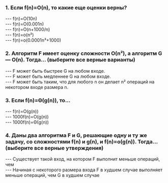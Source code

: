 <h3>1. Если f(n)=O(n), то какие еще оценки верны?</h3>
--- f(n)=O(10n)<br>
--- f(n)=O(0.001n)<br>
--- f(n)=O(n+1000/n)<br>
--- f(n)=o(n²)<br>
--- f(n)=o(0.0001n³+1000)

<h3>2. Алгоритм F имеет оценку сложности O(n²), а алгоритм G — O(n). Тогда... (выберите все верные варианты)</h3>
--- F может быть быстрее G на любом входе.<br>
--- F может быть медленнее G на любом входе.<br>
--- F может быть таким, что для любого n он делает n² операций на некотором входе размера n.

<h3>3. Если f(n)=Θ(g(n)), то...</h3>
--- f(n)=O(g(n))<br>
--- 1000f(n)=O(g(n))<br>
--- 1000f(n)=Θ(g(n))

<h3>4. Даны два алгоритма F и G, решающие одну и ту же задачу, со сложностями f(n) и g(n), и f(n)=o(g(n)). Тогда... (выберите все верные утверждения)</h3>
--- Существует такой вход, на котором F выполнит меньше операций, чем <br>
--- Начиная с некоторого размера входа F в худшем случае выполняет меньше операций, чем G в худшем случае